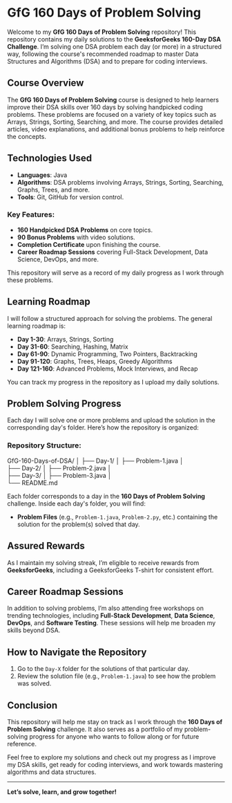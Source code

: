 # GfG 160 Days of Problem Solving

Welcome to my **GfG 160 Days of Problem Solving** repository! This repository contains my daily solutions to the **GeeksforGeeks 160-Day DSA Challenge**. I’m solving one DSA problem each day (or more) in a structured way, following the course's recommended roadmap to master Data Structures and Algorithms (DSA) and to prepare for coding interviews.

## Course Overview
The **GfG 160 Days of Problem Solving** course is designed to help learners improve their DSA skills over 160 days by solving handpicked coding problems. These problems are focused on a variety of key topics such as Arrays, Strings, Sorting, Searching, and more. The course provides detailed articles, video explanations, and additional bonus problems to help reinforce the concepts.

## Technologies Used
- **Languages**: Java
- **Algorithms**: DSA problems involving Arrays, Strings, Sorting, Searching, Graphs, Trees, and more.
- **Tools**: Git, GitHub for version control.

### Key Features:
- **160 Handpicked DSA Problems** on core topics.
- **90 Bonus Problems** with video solutions.
- **Completion Certificate** upon finishing the course.
- **Career Roadmap Sessions** covering Full-Stack Development, Data Science, DevOps, and more.

This repository will serve as a record of my daily progress as I work through these problems.

## Learning Roadmap
I will follow a structured approach for solving the problems. The general learning roadmap is:

- **Day 1-30**: Arrays, Strings, Sorting
- **Day 31-60**: Searching, Hashing, Matrix
- **Day 61-90**: Dynamic Programming, Two Pointers, Backtracking
- **Day 91-120**: Graphs, Trees, Heaps, Greedy Algorithms
- **Day 121-160**: Advanced Problems, Mock Interviews, and Recap

You can track my progress in the repository as I upload my daily solutions.

## Problem Solving Progress
Each day I will solve one or more problems and upload the solution in the corresponding day's folder. Here’s how the repository is organized:

### Repository Structure:
GfG-160-Days-of-DSA/
│
├── Day-1/
│   ├── Problem-1.java
│   
├── Day-2/
│   ├── Problem-2.java
│  
├── Day-3/
│   ├── Problem-3.java
│   
└── README.md


Each folder corresponds to a day in the **160 Days of Problem Solving** challenge. Inside each day's folder, you will find:

- **Problem Files** (e.g., `Problem-1.java`, `Problem-2.py`, etc.) containing the solution for the problem(s) solved that day.

## Assured Rewards
As I maintain my solving streak, I’m eligible to receive rewards from **GeeksforGeeks**, including a GeeksforGeeks T-shirt for consistent effort.

## Career Roadmap Sessions
In addition to solving problems, I’m also attending free workshops on trending technologies, including **Full-Stack Development**, **Data Science**, **DevOps**, and **Software Testing**. These sessions will help me broaden my skills beyond DSA.

## How to Navigate the Repository
1. Go to the `Day-X` folder for the solutions of that particular day.
2. Review the solution file (e.g., `Problem-1.java`) to see how the problem was solved.

## Conclusion
This repository will help me stay on track as I work through the **160 Days of Problem Solving** challenge. It also serves as a portfolio of my problem-solving progress for anyone who wants to follow along or for future reference.

Feel free to explore my solutions and check out my progress as I improve my DSA skills, get ready for coding interviews, and work towards mastering algorithms and data structures.

---

**Let’s solve, learn, and grow together!**



